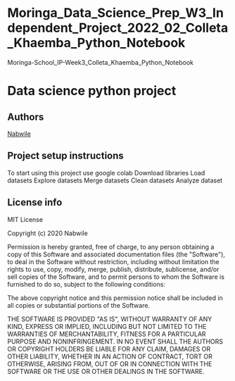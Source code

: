 # Moringa_Data_Science_Prep_W3_Independent_Project_2022_02_Colleta_Khaemba_Python_Notebook

Moringa-School_IP-Week3_Colleta_Khaemba_Python_Notebook

# Data science python project
## Authors
[Nabwile](https://github.com/Nabwile)

## Project setup instructions
To start using this project use google colab
Download libraries
Load datasets
Explore datasets
Merge datasets
Clean datasets
Analyze dataset 


## License info
MIT License

Copyright (c) 2020 Nabwile

Permission is hereby granted, free of charge, to any person obtaining a copy
of this Software and associated documentation files (the "Software"), to deal
in the Software without restriction, including without limitation the rights
to use, copy, modify, merge, publish, distribute, sublicense, and/or sell
copies of the Software, and to permit persons to whom the Software is
furnished to do so, subject to the following conditions:

The above copyright notice and this permission notice shall be included in all
copies or substantial portions of the Software.

THE SOFTWARE IS PROVIDED "AS IS", WITHOUT WARRANTY OF ANY KIND, EXPRESS OR
IMPLIED, INCLUDING BUT NOT LIMITED TO THE WARRANTIES OF MERCHANTABILITY,
FITNESS FOR A PARTICULAR PURPOSE AND NONINFRINGEMENT. IN NO EVENT SHALL THE
AUTHORS OR COPYRIGHT HOLDERS BE LIABLE FOR ANY CLAIM, DAMAGES OR OTHER
LIABILITY, WHETHER IN AN ACTION OF CONTRACT, TORT OR OTHERWISE, ARISING FROM,
OUT OF OR IN CONNECTION WITH THE SOFTWARE OR THE USE OR OTHER DEALINGS IN THE
SOFTWARE.